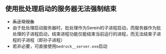 ## 使用批处理启动的服务器无法强制结束
- ~~系正常现象~~
- 由于批处理启动服务器时，批处理作为Serein的子进程启动，而服务器作为批处理的子进程启动，结束进程功能仅能结束当前运行的进程，而无法结束子进程的子进程（即孙子进程）
- 若非必要，可直接使用``bedrock__server.exe``启动

